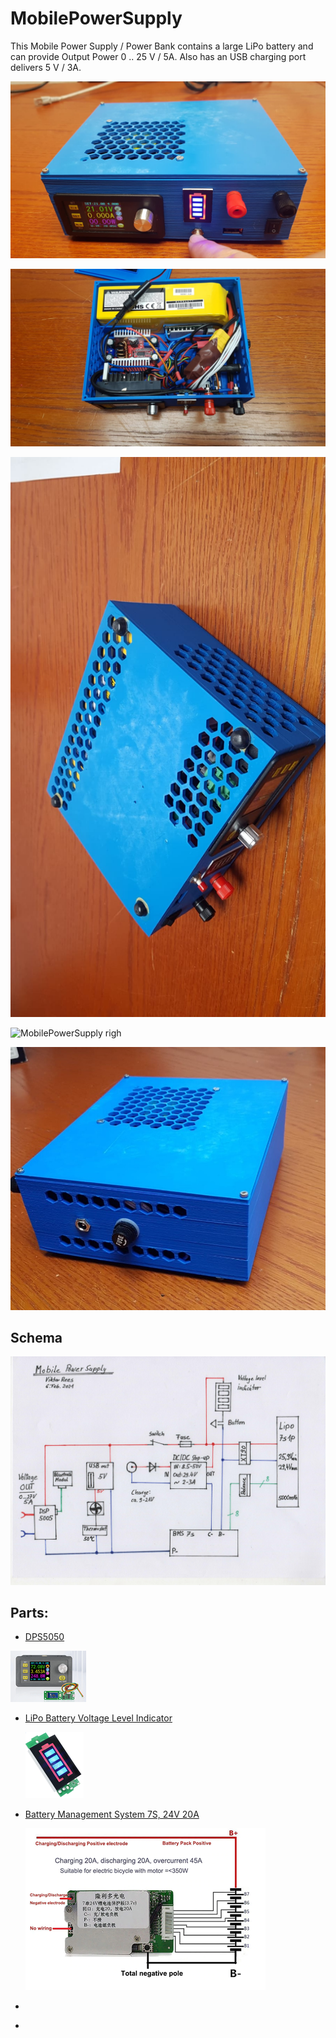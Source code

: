 # MobilePowerSupply



This Mobile Power Supply / Power Bank contains a large LiPo battery and can provide Output Power 0 .. 25 V / 5A. Also has an USB charging port delivers 5 V / 3A.



![MobilePowerSupply Frontside](images/MPS-front.jpeg "MobilePowerSupply Frontside")

![MobilePowerSupply opened](images/MPS-open-detail.jpeg "MobilePowerSupply opened")

![MobilePowerSupply bottom view](images/MPS-buttom.jpeg "MobilePowerSupply Buttom View")

![MobilePowerSupply righ](images/MPS-right.jpeg "MobilePowerSupply right")

![MobilePowerSupply left](images/MPS-left.jpeg "MobilePowerSupply left")


## Schema

![MobilePowerSupply Schema](MobilePowerSupply-Schema.jpg "MobilePowerSupply Schema")


## Parts: 

 - [DPS5050](https://de.aliexpress.com/item/4001237790968.html?spm=a2g0o.productlist.0.0.140f6143Yn8PFZ&algo_pvid=ebeb7a26-998e-4409-955f-403dc6c2bfdc&algo_expid=ebeb7a26-998e-4409-955f-403dc6c2bfdc-0&btsid=0b0a01f816125931079466340eec84&ws_ab_test=searchweb0_0,searchweb201602_,searchweb201603_)

 ![DPS5005](images/DPS5005.png "DPS5005")
- [LiPo Battery Voltage Level Indicator](
https://de.aliexpress.com/item/33033899015.html?spm=a2g0s.9042311.0.0.27424c4dz5OryB)

    ![Voltage Level Indicator](images/VoltageLeverIndicator.png "Voltage Level Indicator")
 
- [Battery Management System 7S,  24V 20A](https://www.aliexpress.com/snapshot/0.html?spm=a2g0s.9042647.6.2.23384c4d1xL56h&orderId=8002237916849920&productId=33060127967)

    ![BMS](images/BMS.png "BMS")
- []()
- []()